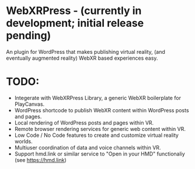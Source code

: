 # WebXRPress - (currently in development; initial release pending)
An plugin for WordPress that makes publishing virtual reality, (and eventually augmented reality) WebXR based experiences easy.

# TODO:
- Integerate with WebXRPress Library, a generic WebXR boilerplate for PlayCanvas.
- WordPress shortcode to publish WebXR content within WordPress posts and pages.
- Local rendering of WordPress posts and pages within VR.
- Remote browser rendering services for generic web content within VR.
- Low Code / No Code features to create and customize virtual reality worlds.
- Multiuser coordination of data and voice channels within VR.
- Support hmd.link or similar service to "Open in your HMD" functionaliy (see https://hmd.link) 

